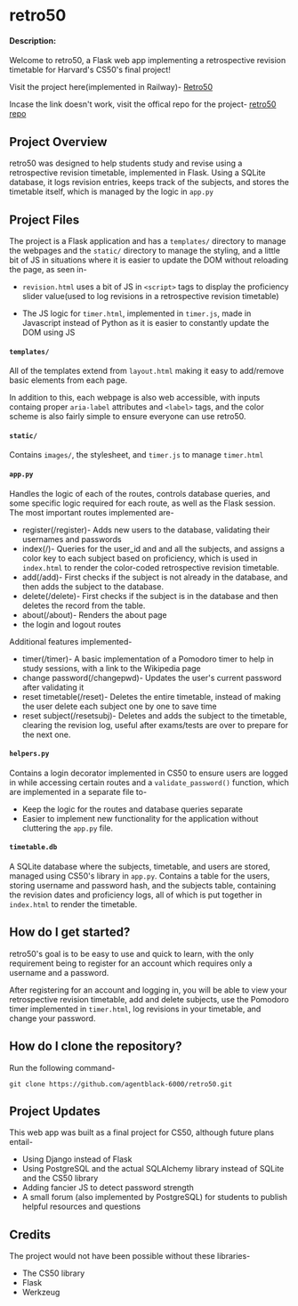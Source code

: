 # retro50
#### Description:
Welcome to retro50, a Flask web app implementing a retrospective revision timetable for Harvard's CS50's final project!

Visit the project here(implemented in Railway)-
[Retro50](https://retro50-production.up.railway.app)

Incase the link doesn't work, visit the offical repo for the project-
[retro50 repo](https://github.com/agentblack-6000/retro50)

## Project Overview
retro50 was designed to help students study and revise using a retrospective revision timetable, implemented in Flask. Using a SQLite database, it logs revision entries, keeps track of the subjects, and stores the timetable itself, which is managed by the logic in ```app.py```

## Project Files
The project is a Flask application and has a ```templates/``` directory to manage the webpages and the ```static/``` directory to manage the styling, and a little bit of JS in situations where it is easier to update the DOM without reloading the page, as seen in-
- ```revision.html```  uses a bit of JS in ```<script>``` tags to display the proficiency slider value(used to log revisions in a retrospective revision timetable)

- The JS logic for ```timer.html```, implemented in ```timer.js```, made in Javascript instead of Python as it is easier to constantly update the DOM using JS

#### ```templates/```
All of the templates extend from ```layout.html``` making it easy to add/remove basic elements from each page.

In addition to this, each webpage is also web accessible, with inputs containg proper ```aria-label``` attributes and ```<label>``` tags, and the color scheme is also fairly simple to ensure everyone can use retro50.

#### ```static/```
Contains ```images/```, the stylesheet, and ```timer.js``` to manage ```timer.html```

#### ```app.py```
Handles the logic of each of the routes, controls database queries, and some specific logic required for each route, as well as the Flask session. The most important routes implemented are-
- register(/register)- Adds new users to the database, validating their usernames and passwords
- index(/)- Queries for the user_id and and all the subjects, and assigns a color key to each subject based on proficiency, which is used in ```index.html``` to render the color-coded retrospective revision timetable.
- add(/add)- First checks if the subject is not already in the database, and then adds the subject to the database.
- delete(/delete)- First checks if the subject is in the database and then deletes the record from the table.
- about(/about)- Renders the about page
- the login and logout routes

Additional features implemented-
- timer(/timer)- A basic implementation of a Pomodoro timer to help in study sessions, with a link to the Wikipedia page
- change password(/changepwd)- Updates the user's current password after validating it
- reset timetable(/reset)- Deletes the entire timetable, instead of making the user delete each subject one by one to save time
- reset subject(/resetsubj)- Deletes and adds the subject to the timetable, clearing the revision log, useful after exams/tests are over to prepare for the next one.


#### ```helpers.py```
Contains a login decorator implemented in CS50 to ensure users are logged in while accessing certain routes and a ```validate_password()``` function, which are implemented in a separate file to-
- Keep the logic for the routes and database queries separate
- Easier to implement new functionality for the application without cluttering the ```app.py``` file.

#### ```timetable.db```
A SQLite database where the subjects, timetable, and users are stored, managed using CS50's library in ```app.py```. Contains a table for the users, storing username and password hash, and the subjects table, containing the revision dates and proficiency logs, all of which is put together in ```index.html``` to render the timetable.

## How do I get started?
retro50's goal is to be easy to use and quick to learn, with the only requirement being to register for an account which requires only a username and a password.

After registering for an account and logging in, you will be able to view your retrospective revision timetable, add and delete subjects, use the Pomodoro timer implemented in ```timer.html```, log revisions in your timetable, and change your password.

## How do I clone the repository?
Run the following command-
```
git clone https://github.com/agentblack-6000/retro50.git
```

## Project Updates
This web app was built as a final project for CS50, although future plans entail-
- Using Django instead of Flask
- Using PostgreSQL and the actual SQLAlchemy library instead of SQLite and the CS50 library
- Adding fancier JS to detect password strength
- A small forum (also implemented by PostgreSQL) for students to publish helpful resources and questions

## Credits
The project would not have been possible without these libraries-
- The CS50 library
- Flask
- Werkzeug